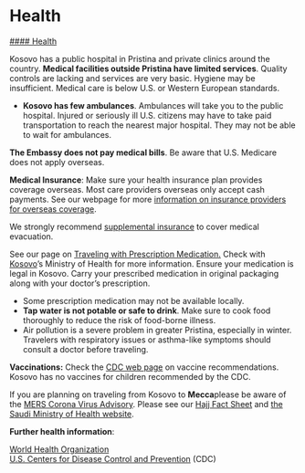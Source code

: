 # Health

[#### Health](javascript:void(0); "Health")

Kosovo has a public hospital in Pristina and private clinics around the country. **Medical facilities outside Pristina have limited services**. Quality controls are lacking and services are very basic. Hygiene may be insufficient. Medical care is below U.S. or Western European standards.

* **Kosovo has few ambulances**. Ambulances will take you to the public hospital. Injured or seriously ill U.S. citizens may have to take paid transportation to reach the nearest major hospital. They may not be able to wait for ambulances.

**The Embassy does not pay medical bills**. Be aware that U.S. Medicare does not apply overseas.

**Medical Insurance**: Make sure your health insurance plan provides coverage overseas. Most care providers overseas only accept cash payments. See our webpage for more [information on insurance providers for overseas coverage](http://travel.state.gov/content/passports/en/go/health/insurance-providers.html).

We strongly recommend [supplemental insurance](http://travel.state.gov/content/passports/english/go/health/insurance-providers.html) to cover medical evacuation.

See our page on [Traveling with Prescription Medication.](https://travel.state.gov/content/travel/en/international-travel/before-you-go/your-health-abroad.html) Check with [Kosovo](https://msh.rks-gov.net/)’s Ministry of Health for more information. Ensure your medication is legal in Kosovo. Carry your prescribed medication in original packaging along with your doctor’s prescription.

* Some prescription medication may not be available locally.
* **Tap water is not potable or safe to drink**. Make sure to cook food thoroughly to reduce the risk of food-borne illness.
* Air pollution is a severe problem in greater Pristina, especially in winter. Travelers with respiratory issues or asthma-like symptoms should consult a doctor before traveling.

**Vaccinations:** Check the [CDC web page](https://wwwnc.cdc.gov/travel/destinations/list) on vaccine recommendations. Kosovo has no vaccines for children recommended by the CDC.

If you are planning on traveling from Kosovo to **Mecca**please be aware of the [MERS Corona Virus Advisory](https://wwwnc.cdc.gov/travel/notices/level2/coronavirus-saudi-arabia-qatar). Please see our [Hajj Fact Sheet](http://travel.state.gov/content/passports/en/go/Hajj.html) and [the Saudi Ministry of Health website](https://www.moh.gov.sa/en/Pages/Default.aspx).

**Further health information**:

[World Health Organization](https://www.who.int/countries)  
[U.S. Centers for Disease Control and Prevention](http://wwwnc.cdc.gov/travel/) (CDC)
